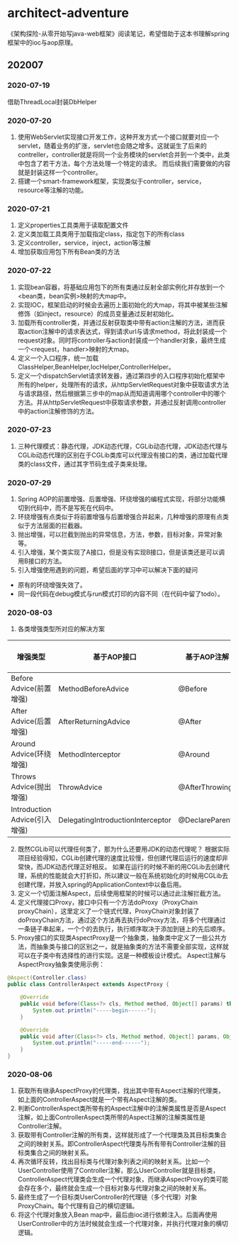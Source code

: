# architect-adventure
《架构探险-从零开始写java-web框架》阅读笔记，希望借助于这本书理解spring框架中的ioc与aop原理。

## 202007
### 2020-07-19 
借助ThreadLocal封装DbHelper

### 2020-07-20 
1. 使用WebServlet实现接口开发工作，这种开发方式一个接口就要对应一个servlet，随着业务的扩涨，servlet也会随之增多。这就诞生了后来的contreller，controller就是将同一个业务模块的servlet合并到一个类中，此类中包含了若干方法，每个方法处理一个特定的请求。
而后续我们需要做的内容就是封装这样一个controller。
2. 搭建一个smart-framework框架，实现类似于controller，service，resource等注解的功能。

### 2020-07-21
1. 定义properties工具类用于读取配置文件
2. 定义类加载工具类用于加载指定class，指定包下的所有class
3. 定义controller，service，inject，action等注解
4. 增加获取应用包下所有Bean类的方法

### 2020-07-22
1. 实现bean容器，将基础应用包下的所有类通过反射全部实例化并存放到一个<bean类，bean实例>映射的大map中。
2. 实现IOC，框架启动的时候会去遍历上面初始化的大map，将其中被某些注解修饰（如inject，resource）的成员变量通过反射初始化。
3. 加载所有controller类，并通过反射获取类中带有action注解的方法，进而获取action注解中的请求表达式，得到请求url与请求method，将此封装成一个request对象。同时将controller与action封装成一个handler对象，最终生成一个<request，handler>映射的大map。
4. 定义一个入口程序，统一加载ClassHelper,BeanHelper,IocHelper,ControllerHelper。
5. 定义一个dispatchServlet请求转发器，通过第四步的入口程序初始化框架中所有的helper，处理所有的请求，从httpServletRequest对象中获取请求方法与请求路径，然后根据第三步中的map从而知道调用哪个controller中的哪个方法。并从httpServletRequest中获取请求参数，并通过反射调用controller中的action注解修饰的方法。

### 2020-07-23
1. 三种代理模式：静态代理，JDK动态代理，CGLib动态代理，JDK动态代理与CGLib动态代理的区别在于CGLib类库可以代理没有接口的类，通过加载代理类的class文件，通过其字节码生成子类来处理。

### 2020-07-29
1. Spring AOP的前置增强、后置增强、环绕增强的编程式实现，将部分功能横切到代码中，而不是写死在代码中。
2. 环绕增强有点类似于将前置增强与后置增强合并起来，几种增强的原理有点类似于方法层面的拦截器。
3. 抛出增强，可以拦截到抛出的异常信息，方法，参数，目标对象，异常对象等。
4. 引入增强，某个类实现了A接口，但是没有实现B接口，但是该类还是可以调用B接口的方法。
5. 引入增强使用遇到的问题，希望后面的学习中可以解决下面的疑问
* 原有的环绕增强失效了。
* 同一段代码在debug模式与run模式打印的内容不同（在代码中留了todo）。

### 2020-08-03
1. 各类增强类型所对应的解决方案

| 增强类型 | 基于AOP接口 | 基于AOP注解 | 基于`<aop:config>`配置 |
|---|---|---|---|
|Before Advice(前置增强)| MethodBeforeAdvice | @Before | `<aop:before>` |
|After Advice(后置增强)| AfterReturningAdvice | @After | `<aop:after>` |
|Around Advice(环绕增强)| MethodInterceptor | @Around | `<aop:around>` |
|Throws Advice(抛出增强)| ThrowAdvice | @AfterThrowing | `<aop:aftaer-throwing>` |
|Introduction Advice(引入增强)| DelegatingIntroductionInterceptor | @DeclareParents | `<aop:declare-parents>` |

2. 既然CGLib可以代理任何类了，那为什么还要用JDK的动态代理呢？
根据实际项目经验得知，CGLib创建代理的速度比较慢，但创建代理后运行的速度却非常快，而JDK动态代理正好相反。
如果在运行的时候不断的用CGLib去创建代理，系统的性能就会大打折扣，所以建议一般在系统初始化的时候用CGLib去创建代理，并放入spring的ApplicationContext中以备后用。
3. 定义一个切面注解Aspect，后续使用框架的时候可以通过此注解拦截方法。
4. 定义代理接口Proxy，接口中只有一个方法doProxy（ProxyChain proxyChain），这里定义了一个链式代理，ProxyChain对象封装了doProxyChain方法，通过这个方法再去执行doProxy方法，将多个代理通过一条链子串起来，一个个的去执行，执行顺序取决于添加到链上的先后顺序。
5. Proxy接口的实现类AspectProxy是一个抽象类，抽象类中定义了一些公共方法，而抽象类与接口的区别之一，就是抽象类的方法不需要全部实现，这样就可以在子类中有选择性的进行实现。这是一种模板设计模式。
Aspect注解与AspectProxy抽象类使用示例：
```java
@Aspect(Controller.class)
public class ControllerAspect extends AspectProxy {

    @Override
    public void before(Class<?> cls, Method method, Object[] params) throws Throwable {
        System.out.println("-----begin------");
    }

    @Override
    public void after(Class<?> cls, Method method, Object[] params, Object result) throws Throwable {
        System.out.println("-----end------");
    }
}
```
### 2020-08-06
1. 获取所有继承AspectProxy的代理类，找出其中带有Aspect注解的代理类，如上面的ControllerAspect就是一个带有Aspect注解的类。
2. 判断ControllerAspect类所带有的Aspect注解中的注解类属性是否是Aspect注解，如上面ControllerAspect类所带的Aspect注解的注解类属性是Controller注解。
3. 获取带有Controller注解的所有类，这样就形成了一个代理类及其目标类集合之间的映射关系。即ControllerAspect代理类与所有带有Controller注解的目标类集合之间的映射关系。
4. 再次循环反转，找出目标类与代理对象列表之间的映射关系。比如一个UserController使用了Controller注解，那么UserController就是目标类，ControllerAspect代理类会生成一个代理对象，而继承AspectProxy的类可能会存在多个，最终就会生成一个目标对象与代理对象之间的映射关系。
5. 最终生成了一个目标类UserController的代理链（多个代理）对象ProxyChain。每个代理有自己的横切逻辑。
6. 将这个代理对象放入Bean map中，最后由ioc进行依赖注入。后面再使用UserController中的方法时候就会生成一个代理对象，并执行代理对象的横切逻辑。
